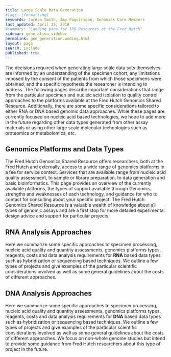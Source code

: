```yaml
---
title: Large Scale Data Generation
#tags: [formatting]
keywords: Jordan Smith, Amy Paguirigan, Genomics Core Members
last_updated: April 25, 2018
#summary: "Landing page for IRB Resources at the Fred Hutch"
sidebar: generation_sidebar
permalink: gen_generationLanding.html
layout: page
search: include
published: true
---
```

The decisions required when generating large scale data sets themselves are informed by an understanding of the specimen cohort, any limitations imposed by the consent of the patients from which those specimens were obtained, and the specific hypothesis the researcher is intending to address.  The following pages describe important considerations that range from the particular specimen and nucleic acid isolation to quality control approaches to the platforms available at the Fred Hutch Genomics Shared Resource.  Additionally, there are some specific considerations tailored to either RNA or DNA based genomic data approaches.  While these pages are currently focused on nucleic acid based technologies, we hope to add more in the future regarding other data types generated from other assay materials or using other large scale molecular technologies such as proteomics or metabolomics, etc.  


## Genomics Platforms and Data Types
The Fred Hutch Genomics Shared Resource offers researchers, both at the Fred Hutch and externally, access to a wide range of genomics platforms in a fee for service context.  Services that are available range from nucleic acid quality assessment, to sample or library preparation, to data generation and basic bioinformatics. This page provides an overview of the currently available platforms, the types of support available through Genomics, strengths and weaknesses of each technology, and guidance for who to contact for consulting about your specific project.  The Fred Hutch Genomics Shared Resource is a valuable wealth of knowledge about all types of genomic assays and are a first stop for more detailed experimental design advice and support for particular projects.  

## RNA Analysis Approaches
Here we summarize some specific approaches to specimen processing, nucleic acid quality and quantity assessments, genomics platforms types, reagents, costs and data analysis requirements for **RNA** based data types such as hybridization or sequencing based techniques.  We outline a few types of projects and give examples of the particular scientific considerations involved as well as some general guidelines about the costs of different approaches.

## DNA Analysis Approaches
Here we summarize some specific approaches to specimen processing, nucleic acid quality and quantity assessments, genomics platforms types, reagents, costs and data analysis requirements for **DNA** based data types such as hybridization or sequencing based techniques.  We outline a few types of projects and give examples of the particular scientific considerations involved as well as some general guidelines about the costs of different approaches. We focus on non-whole genome studies but intend to provide some guidance from Fred Hutch researchers about this type of project in the future.  
